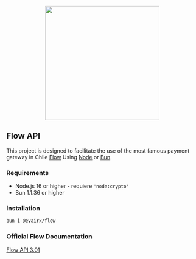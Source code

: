 <p align="center">
<img src="https://www.flow.cl/images/header/logo-flow.svg" width="300px"></img>
</p>

## Flow API

This project is designed to facilitate the use of the most famous payment gateway in Chile [Flow](https://www.flow.cl/) Using [Node](https://nodejs.org/en) or [Bun](https://bun.sh/).

### Requirements
- Node.js 16 or higher - requiere ``'node:crypto'``
- Bun 1.1.36 or higher

### Installation
```bash
bun i @evairx/flow
```

### Official Flow Documentation
[Flow API 3.01](https://www.flow.cl/docs/api.html#)
